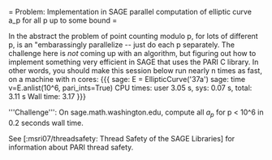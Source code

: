 = Problem: Implementation in SAGE parallel computation of elliptic curve a_p for all p up to some bound =

In the abstract the problem of point counting modulo p, for lots of different p, is an "embarassingly parallelize -- just do each p separately.  The challenge here is *not* coming up with an algorithm, but figuring out how to implement something very efficient in SAGE that uses the PARI C library.  In other words, you should make this session below run nearly n times as fast, on a machine with n cores:
{{{
sage: E = EllipticCurve('37a')
sage: time v=E.anlist(10^6, pari_ints=True)
CPU times: user 3.05 s, sys: 0.07 s, total: 3.11 s
Wall time: 3.17
}}}

'''Challenge''': On sage.math.washington.edu, compute all $a_p$ for p < 10^6 in 0.2 seconds wall time.

See [:msri07/threadsafety: Thread Safety of the SAGE Libraries] for information about PARI thread safety. 
